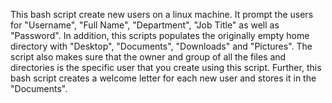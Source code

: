 This bash script create new users on a linux machine. It prompt the users for "Username", "Full Name", "Department", "Job Title" as well as "Password". In addition, this scripts populates the originally empty home directory with "Desktop", "Documents", "Downloads" and "Pictures". The script also makes sure that the owner and group of all the files and directories is the specific user that you create using this script. Further, this bash script creates a welcome letter for each new user and stores it in the "Documents". 

